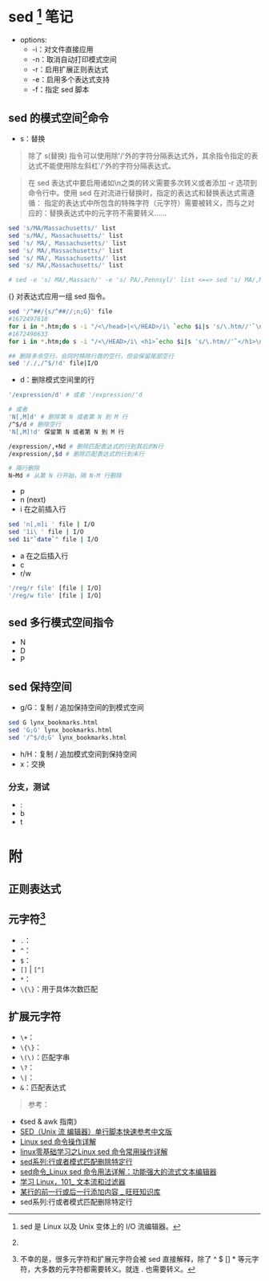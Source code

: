<link href="../css/style.css" rel="stylesheet" type="text/css" />

# sed [^sed] 笔记

[^sed]: sed 是 Linux 以及 Unix 变体上的 I/O 流编辑器。

+ options:
  + -i：对文件直接应用
  + -n：取消自动打印模式空间
  + -r：启用扩展正则表达式
  + -e：启用多个表达式支持
  + -f：指定 sed 脚本

## sed 的模式空间[^model_space]命令

[^model_space]: 

+ s：替换

> 除了 s(替换) 指令可以使用除'/'外的字符分隔表达式外，其余指令指定的表达式不能使用除左斜杠'/'外的字符分隔表达式。

> 在 sed 表达式中要启用诸如\n之类的转义需要多次转义或者添加 -r 选项到命令行中。使用 sed 在对流进行替换时，指定的表达式和替换表达式需遵循： 指定的表达式中所包含的特殊字符（元字符）需要被转义，而与之对应的：替换表达式中的元字符不需要转义……

```Bash
sed 's/MA/Massachusetts/' list 
sed 's/MA/, Massachusetts/' list 
sed 's/ MA/, Massachusetts/' list 
sed 's/ MA/,Massachusetts/' list 
sed 's/ MA/, Massachusetts/' list 
sed 's/ MA/,Massachusetts/' list 

# sed -e 's/ MA/,Massach/' -e 's/ PA/,Pennsyl/' list <==> sed 's/ MA/,Massach/;s/ PA/,Pennsyl/' list

```

{} 对表达式应用一组 sed 指令。

```Bash
sed '/^##/{s/^##//;n;G}' file
#1672497618
for i in *.htm;do s -i "/<\/head>|<\/HEAD>/i\ `echo $i|s 's/\.htm//'`\n" "$i";done
#1672498633
for i in *.htm;do s -i "/<\/HEAD>/i\ <h1>`echo $i|s 's/\.htm//'`</h1>\n" "$i";done
```

```Bash
## 删除多余空行，会同时移除行首的空行，但会保留尾部空行
sed '/./,/^$/!d' file|I/O
```

+ d：删除模式空间里的行

```Bash
'/expression/d' # 或者 '/expression/'d

# 或者
'N[,M]d' # 删除第 N 或者第 N 到 M 行
/^$/d # 删除空行
'N[,M]!d' 保留第 N 或者第 N 到 M 行

/expression/,+Nd # 删除匹配表达式的行到其后的N行
/expression/,$d # 删除匹配表达式的行到末行

# 隔行删除
N~Md # 从第 N 行开始，隔 N-M 行删除
```

+ p
+ n (next)
+ i  在之前插入行

```Bash
sed 'n[,m]i ' file | I/O
sed '1i\ ' file | I/O
sed 1i"`date`" file | I/O
```

+ a 在之后插入行
+ c
+ r/w

```Bash
'/reg/r file' [file | I/O]
'/reg/w file' [file | I/O]
```

## sed 多行模式空间指令

+ N
+ D
+ P

## sed 保持空间

+ g/G：复制 / 追加保持空间的到模式空间

```Bash
sed G lynx_bookmarks.html 
sed 'G;G' lynx_bookmarks.html 
sed '/^$/d;G' lynx_bookmarks.html 
```

+ h/H：复制 / 追加模式空间到保持空间
+ x：交换

### 分支，测试

+ :
+ b
+ t

# 附
## 正则表达式
## 元字符[^meta_char]

+ `.`：
+ `^`：
+ `$`：
+ `[]` | `[^]`
+ `*`：
+ `\{\}`：用于具体次数匹配

## 扩展元字符
+ `\+`：
+ `\{\}`：
+ `\(\)`：匹配字串
+ `\?`：
+ `\|`：
+ `&`：匹配表达式
 
> 参考：

+ 《sed & awk 指南》
+ [SED（Unix 流 编辑器）单行脚本快速参考中文版](http://sed.sourceforge.net/sed1line_zh-CN.html)
+ [Linux sed 命令操作详解](https://www.linuxidc.com/Linux/2017-05/144214.htm)
+ [linux零基础学习之Linux sed 命令常用操作详解](http://blog.51cto.com/12306609/2060245)
+ [sed系列:行或者模式匹配删除特定行](http://www.cnblogs.com/eustoma/p/5452794.html)
+ [sed命令_Linux sed 命令用法详解：功能强大的流式文本编辑器](http://man.linuxde.net/sed#%E8%BF%BD%E5%8A%A0%EF%BC%88%E8%A1%8C%E4%B8%8B%EF%BC%89%EF%BC%9Aa\%E5%91%BD%E4%BB%A4)
+ [学习 Linux，101_ 文本流和过滤器](http://www.ibm.com/developerworks/cn/linux/l-lpic1-103-2/index.html)
+ [某行的前一行或后一行添加内容 _ 旺旺知识库](http://www.toxingwang.com/linux-unix/linux-basic/2721.html)
+ sed系列:行或者模式匹配删除特定行

[^meta_char]: 不幸的是，很多元字符和扩展元字符会被 sed 直接解释，除了 ^ $ [] * 等元字符，大多数的元字符都需要转义。就连 . 也需要转义。
